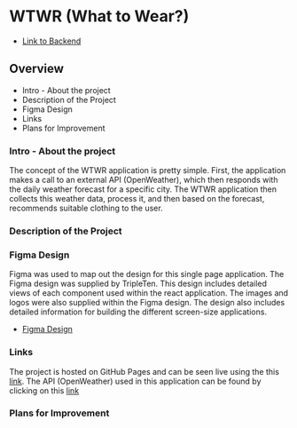 # WTWR (What to Wear?)

- [Link to Backend](https://github.com/mnunezsa95/se_project_express)

## Overview

- Intro - About the project
- Description of the Project
- Figma Design
- Links
- Plans for Improvement

### Intro - About the project

The concept of the WTWR application is pretty simple. First, the application makes a call to an external API (OpenWeather), which then responds with the daily weather forecast for a specific city. The WTWR application then collects this weather data, process it, and then based on the forecast, recommends suitable clothing to the user.

### Description of the Project

### Figma Design

Figma was used to map out the design for this single page application. The Figma design was supplied by TripleTen. This design includes detailed views of each component used within the react application. The images and logos were also supplied within the Figma design. The design also includes detailed information for building the different screen-size applications.

- [Figma Design](https://www.figma.com/file/DTojSwldenF9UPKQZd6RRb/Sprint-10%3A-WTWR)

### Links

The project is hosted on GitHub Pages and can be seen live using the this [link](https://mnunezsa95.github.io/se_project_react/).
The API (OpenWeather) used in this application can be found by clicking on this [link](https://openweathermap.org/)

### Plans for Improvement
